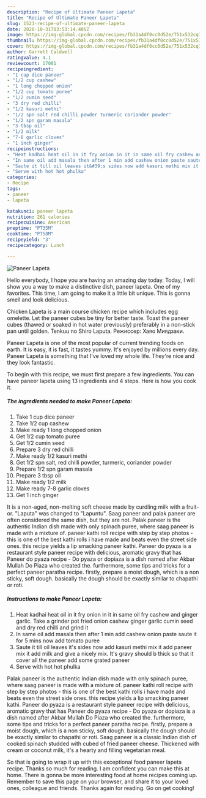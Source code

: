 ```yaml
---
description: "Recipe of Ultimate Paneer Lapeta"
title: "Recipe of Ultimate Paneer Lapeta"
slug: 1523-recipe-of-ultimate-paneer-lapeta
date: 2020-10-31T03:53:14.405Z
image: https://img-global.cpcdn.com/recipes/fb31a4df0cc0d52e/751x532cq70/paneer-lapeta-recipe-main-photo.jpg
thumbnail: https://img-global.cpcdn.com/recipes/fb31a4df0cc0d52e/751x532cq70/paneer-lapeta-recipe-main-photo.jpg
cover: https://img-global.cpcdn.com/recipes/fb31a4df0cc0d52e/751x532cq70/paneer-lapeta-recipe-main-photo.jpg
author: Garrett Caldwell
ratingvalue: 4.1
reviewcount: 17081
recipeingredient:
- "1 cup dice paneer"
- "1/2 cup cashew"
- "1 long chopped onion"
- "1/2 cup tomato puree"
- "1/2 cumin seed"
- "3 dry red chilli"
- "1/2 kasuri methi"
- "1/2 spn salt red chilli powder turmeric coriander powder"
- "1/2 spn garam masala"
- "3 tbsp oil"
- "1/2 milk"
- "7-8 garlic cloves"
- "1 inch ginger"
recipeinstructions:
- "Heat kadhai heat oil in it fry onion in it in same oil fry cashew and ginger garlic. Take a grinder pot fried onion cashew ginger garlic cumin seed and dry red chilli and grind it"
- "In same oil add masala then after 1 min add cashew onion paste saute it for 5 mins now add tomato puree"
- "Saute it till oil leaves it&#39;s sides now add kasuri methi mix it add paneer mix it add milk and give a nicely mix. It&#39;s gravy should b thick so that it cover all the paneer add some grated paneer"
- "Serve with hot hot phulka"
categories:
- Recipe
tags:
- paneer
- lapeta

katakunci: paneer lapeta 
nutrition: 261 calories
recipecuisine: American
preptime: "PT35M"
cooktime: "PT58M"
recipeyield: "3"
recipecategory: Lunch

---
```



![Paneer Lapeta](https://img-global.cpcdn.com/recipes/fb31a4df0cc0d52e/751x532cq70/paneer-lapeta-recipe-main-photo.jpg)

Hello everybody, I hope you are having an amazing day today. Today, I will show you a way to make a distinctive dish, paneer lapeta. One of my favorites. This time, I am going to make it a little bit unique. This is gonna smell and look delicious.

Chicken Lapeta is a main course chicken recipe which includes egg omelette. Let the paneer cubes be tiny for better taste. Toast the paneer cubes (thawed or soaked in hot water previously) preferably in a non-stick pan until golden. Tenkuu no Shiro Laputa. Режиссер: Хаяо Миядзаки.

Paneer Lapeta is one of the most popular of current trending foods on earth. It is easy, it is fast, it tastes yummy. It's enjoyed by millions every day. Paneer Lapeta is something that I've loved my whole life. They're nice and they look fantastic.


To begin with this recipe, we must first prepare a few ingredients. You can have paneer lapeta using 13 ingredients and 4 steps. Here is how you cook it.

<!--inarticleads1-->

##### The ingredients needed to make Paneer Lapeta:

1. Take 1 cup dice paneer
1. Take 1/2 cup cashew
1. Make ready 1 long chopped onion
1. Get 1/2 cup tomato puree
1. Get 1/2 cumin seed
1. Prepare 3 dry red chilli
1. Make ready 1/2 kasuri methi
1. Get 1/2 spn salt, red chilli powder, turmeric, coriander powder
1. Prepare 1/2 spn garam masala
1. Prepare 3 tbsp oil
1. Make ready 1/2 milk
1. Make ready 7-8 garlic cloves
1. Get 1 inch ginger


It is a non-aged, non-melting soft cheese made by curdling milk with a fruit- or. &#34;Laputa&#34; was changed to &#34;Lapuntu&#34;. Saag paneer and palak paneer are often considered the same dish, but they are not. Palak paneer is the authentic Indian dish made with only spinach puree, where saag paneer is made with a mixture of. paneer kathi roll recipe with step by step photos - this is one of the best kathi rolls i have made and beats even the street side ones. this recipe yields a lip smacking paneer kathi. Paneer do pyaza is a restaurant style paneer recipe with delicious, aromatic gravy that has Paneer do pyaza recipe - Do pyaza or dopiaza is a dish named after Akbar Mullah Do Piaza who created the. furthermore, some tips and tricks for a perfect paneer paratha recipe. firstly, prepare a moist dough, which is a non sticky, soft dough. basically the dough should be exactly similar to chapathi or roti. 

<!--inarticleads2-->

##### Instructions to make Paneer Lapeta:

1. Heat kadhai heat oil in it fry onion in it in same oil fry cashew and ginger garlic. Take a grinder pot fried onion cashew ginger garlic cumin seed and dry red chilli and grind it
1. In same oil add masala then after 1 min add cashew onion paste saute it for 5 mins now add tomato puree
1. Saute it till oil leaves it&#39;s sides now add kasuri methi mix it add paneer mix it add milk and give a nicely mix. It&#39;s gravy should b thick so that it cover all the paneer add some grated paneer
1. Serve with hot hot phulka


Palak paneer is the authentic Indian dish made with only spinach puree, where saag paneer is made with a mixture of. paneer kathi roll recipe with step by step photos - this is one of the best kathi rolls i have made and beats even the street side ones. this recipe yields a lip smacking paneer kathi. Paneer do pyaza is a restaurant style paneer recipe with delicious, aromatic gravy that has Paneer do pyaza recipe - Do pyaza or dopiaza is a dish named after Akbar Mullah Do Piaza who created the. furthermore, some tips and tricks for a perfect paneer paratha recipe. firstly, prepare a moist dough, which is a non sticky, soft dough. basically the dough should be exactly similar to chapathi or roti. Saag paneer is a classic Indian dish of cooked spinach studded with cubed of fried paneer cheese. Thickened with cream or coconut milk, it&#39;s a hearty and filling vegetarian meal. 

So that is going to wrap it up with this exceptional food paneer lapeta recipe. Thanks so much for reading. I am confident you can make this at home. There is gonna be more interesting food at home recipes coming up. Remember to save this page on your browser, and share it to your loved ones, colleague and friends. Thanks again for reading. Go on get cooking!
